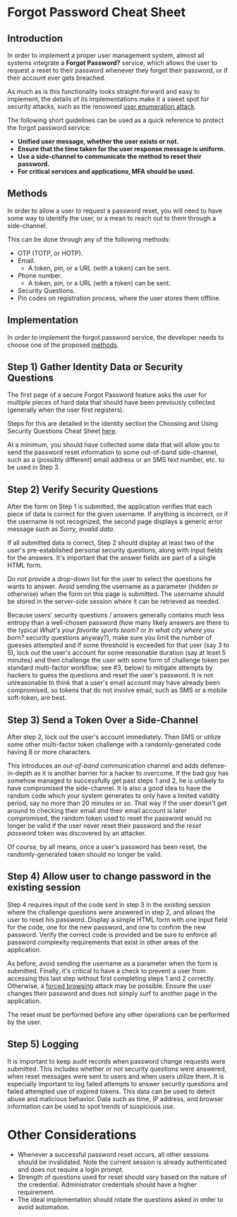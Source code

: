 # Forgot Password Cheat Sheet

## Introduction

In order to implement a proper user management system, almost all systems integrate a **Forgot Password?** service, which allows the user to request a reset to their password whenever they forget their password, or if their account ever gets breached.

As much as is this functionality looks straight-forward and easy to implement, the details of its implementations make it a sweet spot for security attacks, such as the renowned [user enumeration attack](https://www.owasp.org/index.php/Testing_for_User_Enumeration_and_Guessable_User_Account_%28OWASP-AT-002%29).

The following short guidelines can be used as a quick reference to protect the forgot password service:

- **Unified user message, whether the user exists or not.**
- **Ensure that the time taken for the user response message is uniform.**
- **Use a side-channel to communicate the method to reset their password.**
- **For critical services and applications, MFA should be used.**

## Methods

In order to allow a user to request a password reset, you will need to have some way to identify the user, or a mean to reach out to them through a side-channel.

This can be done through any of the following methods:

- OTP (TOTP, or HOTP).
- Email.
  - A token, pin, or a URL (with a token) can be sent.
- Phone number.
  - A token, pin, or a URL (with a token) can be sent.
- Security Questions.
- Pin codes on registration process, where the user stores them offline.

## Implementation

In order to implement the forgot password service, the developer needs to choose one of the proposed [methods](#methods).

## Step 1) Gather Identity Data or Security Questions

The first page of a secure Forgot Password feature asks the user for multiple pieces of hard data that should have been previously collected (generally when the user first registers). 

Steps for this are detailed in the identity section the Choosing and Using Security Questions Cheat Sheet [here](Choosing_and_Using_Security_Questions_Cheat_Sheet.md#step-1-decide-on-identity-data-vs-canned-questions-vs-user-created-questions).

At a minimum, you should have collected some data that will allow you to send the password reset information to some out-of-band side-channel, such as a (possibly different) email address or an SMS text number, etc. to be used in Step 3.

## Step 2) Verify Security Questions

After the form on Step 1 is submitted, the application verifies that each piece of data is correct for the given username. If anything is incorrect, or if the username is not recognized, the second page displays a generic error message such as *Sorry, invalid data*. 

If all submitted data is correct, Step 2 should display at least two of the user's pre-established personal security questions, along with input fields for the answers. It's important that the answer fields are part of a single HTML form.

Do not provide a drop-down list for the user to select the questions he wants to answer. Avoid sending the username as a parameter (hidden or otherwise) when the form on this page is submitted. The username should be stored in the server-side session where it can be retrieved as needed.

Because users' security questions / answers generally contains much less entropy than a well-chosen password (how many likely answers are there to the typical *What's your favorite sports team?* or *In what city where you born?* security questions anyway?), make sure you limit the number of guesses attempted and if some threshold is exceeded for that user (say 3 to 5), lock out the user's account for some reasonable duration (say at least 5 minutes) and then challenge the user with some form of challenge token per standard multi-factor workflow; see \#3, below) to mitigate attempts by hackers to guess the questions and reset the user's password. It is not unreasonable to think that a user's email account may have already been compromised, so tokens that do not involve email, such as SMS or a mobile soft-token, are best.

## Step 3) Send a Token Over a Side-Channel

After step 2, lock out the user's account immediately. Then SMS or utilize some other multi-factor token challenge with a randomly-generated code having 8 or more characters. 

This introduces an *out-of-band* communication channel and adds defense-in-depth as it is another barrier for a hacker to overcome. If the bad guy has somehow managed to successfully get past steps 1 and 2, he is unlikely to have compromised the side-channel. It is also a good idea to have the random code which your system generates to only have a limited validity period, say no more than 20 minutes or so. That way if the user doesn't get around to checking their email and their email account is later compromised, the random token used to reset the password would no longer be valid if the user never reset their password and the *reset password* token was discovered by an attacker. 

Of course, by all means, once a user's password has been reset, the randomly-generated token should no longer be valid.

## Step 4) Allow user to change password in the existing session

Step 4 requires input of the code sent in step 3 in the existing session where the challenge questions were answered in step 2, and allows the user to reset his password. Display a simple HTML form with one input field for the code, one for the new password, and one to confirm the new password. Verify the correct code is provided and be sure to enforce all password complexity requirements that exist in other areas of the application. 

As before, avoid sending the username as a parameter when the form is submitted. Finally, it's critical to have a check to prevent a user from accessing this last step without first completing steps 1 and 2 correctly. Otherwise, a [forced browsing](https://www.owasp.org/index.php/Forced_browsing) attack may be possible. Ensure the user changes their password and does not simply surf to another page in the application. 

The reset must be performed before any other operations can be performed by the user.

## Step 5) Logging

It is important to keep audit records when password change requests were submitted. This includes whether or not security questions were answered, when reset messages were sent to users and when users utilize them. It is especially important to log failed attempts to answer security questions and failed attempted use of expired tokens. This data can be used to detect abuse and malicious behavior. Data such as time, IP address, and browser information can be used to spot trends of suspicious use.

# Other Considerations

- Whenever a successful password reset occurs, all other sessions should be invalidated. Note the current session is already authenticated and does not require a login prompt.
- Strength of questions used for reset should vary based on the nature of the credential. Administrator credentials should have a higher requirement.
- The ideal implementation should rotate the questions asked in order to avoid automation.
